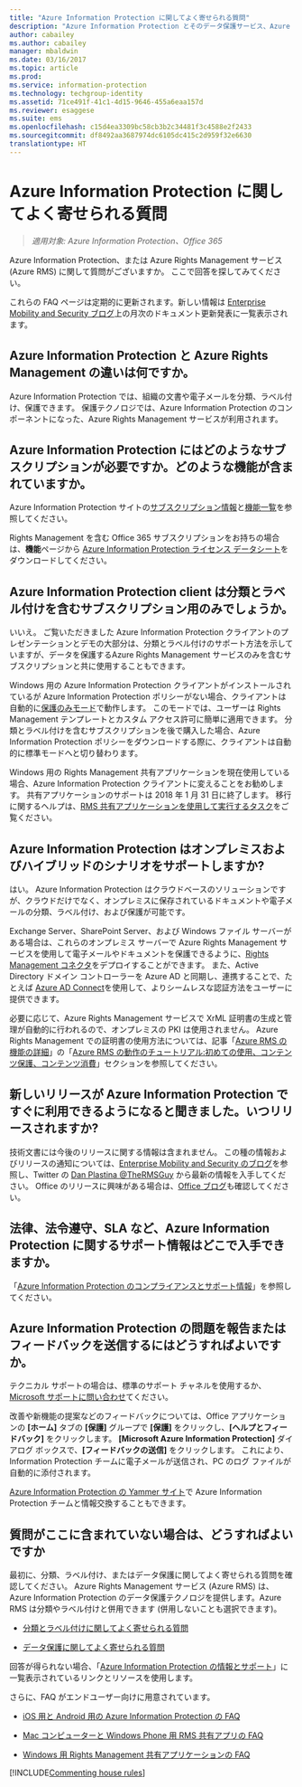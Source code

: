 ```yaml
---
title: "Azure Information Protection に関してよく寄せられる質問"
description: "Azure Information Protection とそのデータ保護サービス、Azure Rights Management (Azure RMS) に関してよく寄せられる質問の一部"
author: cabailey
ms.author: cabailey
manager: mbaldwin
ms.date: 03/16/2017
ms.topic: article
ms.prod: 
ms.service: information-protection
ms.technology: techgroup-identity
ms.assetid: 71ce491f-41c1-4d15-9646-455a6eaa157d
ms.reviewer: esaggese
ms.suite: ems
ms.openlocfilehash: c15d4ea3309bc58cb3b2c34481f3c4588e2f2433
ms.sourcegitcommit: df8492aa3687974dc6105dc415c2d959f32e6630
translationtype: HT
---
```

# <a name="frequently-asked-questions-for-azure-information-protection"></a>Azure Information Protection に関してよく寄せられる質問

>*適用対象: Azure Information Protection、Office 365*

Azure Information Protection、または Azure Rights Management サービス (Azure RMS) に関して質問がございますか。 ここで回答を探してみてください。

これらの FAQ ページは定期的に更新されます。新しい情報は [Enterprise Mobility and Security ブログ](https://blogs.technet.microsoft.com/enterprisemobility/?product=azure-information-protection,azure-rights-management-services)上の月次のドキュメント更新発表に一覧表示されます。

## <a name="whats-the-difference-between-azure-information-protection-and-azure-rights-management"></a>Azure Information Protection と Azure Rights Management の違いは何ですか。

Azure Information Protection では、組織の文書や電子メールを分類、ラベル付け、保護できます。 保護テクノロジでは、Azure Information Protection のコンポーネントになった、Azure Rights Management サービスが利用されます。

## <a name="what-subscription-do-i-need-for-azure-information-protection-and-what-features-are-included"></a>Azure Information Protection にはどのようなサブスクリプションが必要ですか。どのような機能が含まれていますか。
Azure Information Protection サイトの[サブスクリプション情報](https://www.microsoft.com/en-us/cloud-platform/azure-information-protection-pricing)と[機能一覧](https://www.microsoft.com/en-us/cloud-platform/azure-information-protection-features)を参照してください。 

Rights Management を含む Office 365 サブスクリプションをお持ちの場合は、**機能**ページから [Azure Information Protection ライセンス データシート](http://download.microsoft.com/download/E/C/F/ECF42E71-4EC0-48FF-AA00-577AC14D5B5C/Azure_Information_Protection_licensing_datasheet_EN-US.pdf)をダウンロードしてください。

## <a name="is-the-azure-information-protection-client-only-for-subscriptions-that-include-classification-and-labeling"></a>Azure Information Protection client は分類とラベル付けを含むサブスクリプション用のみでしょうか。

いいえ。 ご覧いただきました Azure Information Protection クライアントのプレゼンテーションとデモの大部分は、分類とラベル付けのサポート方法を示していますが、データを保護するAzure Rights Management サービスのみを含むサブスクリプションと共に使用することもできます。

Windows 用の Azure Information Protection クライアントがインストールされているが Azure Information Protection ポリシーがない場合、クライアントは自動的に[保護のみモード](../rms-client/client-protection-only-mode.md)で動作します。 このモードでは、ユーザーは Rights Management テンプレートとカスタム アクセス許可に簡単に適用できます。 分類とラベル付けを含むサブスクリプションを後で購入した場合、Azure Information Protection ポリシーをダウンロードする際に、クライアントは自動的に標準モードへと切り替わります。

Windows 用の Rights Management 共有アプリケーションを現在使用している場合、Azure Information Protection クライアントに変えることをお勧めします。 共有アプリケーションのサポートは 2018 年 1 月 31 日に終了します。 移行に関するヘルプは、[RMS 共有アプリケーションを使用して実行するタスク](../rms-client/upgrade-client-app.md)をご覧ください。

## <a name="does-azure-information-protection-support-on-premises-and-hybrid-scenarios"></a>Azure Information Protection はオンプレミスおよびハイブリッドのシナリオをサポートしますか?

はい。 Azure Information Protection はクラウドベースのソリューションですが、クラウドだけでなく、オンプレミスに保存されているドキュメントや電子メールの分類、ラベル付け、および保護が可能です。

Exchange Server、SharePoint Server、および Windows ファイル サーバーがある場合は、これらのオンプレミス サーバーで Azure Rights Management サービスを使用して電子メールやドキュメントを保護できるように、[Rights Management コネクタ](../deploy-use/deploy-rms-connector.md)をデプロイすることができます。 また、Active Directory ドメイン コントローラーを Azure AD と同期し、連携することで、たとえば [Azure AD Connect](http://azure.microsoft.com/documentation/articles/active-directory-aadconnect/)を使用して、よりシームレスな認証方法をユーザーに提供できます。

必要に応じて、Azure Rights Management サービスで XrML 証明書の生成と管理が自動的に行われるので、オンプレミスの PKI は使用されません。 Azure Rights Management での証明書の使用方法については、記事「[Azure RMS の機能の詳細](../understand-explore/how-does-it-work.md)」の「[Azure RMS の動作のチュートリアル:初めての使用、コンテンツ保護、コンテンツ消費](../understand-explore/how-does-it-work.md#walkthrough-of-how-azure-rms-works-first-use-content-protection-content-consumption)」セクションを参照してください。

## <a name="ive-heard-a-new-release-is-going-to-be-available-soon-for-azure-information-protectionwhen-will-it-be-released"></a>新しいリリースが Azure Information Protection ですぐに利用できるようになると聞きました。いつリリースされますか?

技術文書には今後のリリースに関する情報は含まれません。 この種の情報およびリリースの通知については、[Enterprise Mobility and Security のブログ](https://blogs.technet.microsoft.com/enterprisemobility/?product=azure-information-protection,azure-rights-management-services)を参照し、Twitter の [Dan Plastina @TheRMSGuy](https://twitter.com/TheRMSGuy) から最新の情報を入手してください。 Office のリリースに興味がある場合は、[Office ブログ](https://blogs.office.com/)も確認してください。

## <a name="where-can-i-find-supporting-information-for-azure-information-protectionsuch-as-legal-compliance-and-slas"></a>法律、法令遵守、SLA など、Azure Information Protection に関するサポート情報はどこで入手できますか。

「[Azure Information Protection のコンプライアンスとサポート情報](../understand-explore/compliance.md)」を参照してください。

## <a name="how-can-i-report-a-problem-or-send-feedback-for-azure-information-protection"></a>Azure Information Protection の問題を報告またはフィードバックを送信するにはどうすればよいですか。

テクニカル サポートの場合は、標準のサポート チャネルを使用するか、[Microsoft サポートに問い合わせ](information-support.md#to-contact-microsoft-support)てください。

改善や新機能の提案などのフィードバックについては、Office アプリケーションの **[ホーム]** タブの **[保護]** グループで **[保護]** をクリックし、**[ヘルプとフィードバック]** をクリックします。 **[Microsoft Azure Information Protection]** ダイアログ ボックスで、**[フィードバックの送信]** をクリックします。 これにより、Information Protection チームに電子メールが送信され、PC のログ ファイルが自動的に添付されます。 

[Azure Information Protection の Yammer サイト](https://www.yammer.com/askipteam/)で Azure Information Protection チームと情報交換することもできます。 

## <a name="what-do-i-do-if-my-question-isnt-here"></a>質問がここに含まれていない場合は、どうすればよいですか

最初に、分類、ラベル付け、またはデータ保護に関してよく寄せられる質問を確認してください。 Azure Rights Management サービス (Azure RMS) は、Azure Information Protection のデータ保護テクノロジを提供します。Azure RMS は分類やラベル付けと併用できます (併用しないことも選択できます)。 

- [分類とラベル付けに関してよく寄せられる質問](faqs-infoprotect.md)

- [データ保護に関してよく寄せられる質問](faqs-rms.md)

回答が得られない場合、「[Azure Information Protection の情報とサポート](information-support.md)」に一覧表示されているリンクとリソースを使用します。

さらに、FAQ がエンドユーザー向けに用意されています。

- [iOS 用と Android 用の Azure Information Protection の FAQ](../rms-client/mobile-app-faq.md)

- [Mac コンピューターと Windows Phone 用 RMS 共有アプリの FAQ](https://technet.microsoft.com/dn451248)

- [Windows 用 Rights Management 共有アプリケーションの FAQ](https://technet.microsoft.com/dn467883)


[!INCLUDE[Commenting house rules](../includes/houserules.md)]

